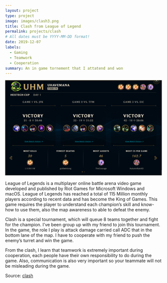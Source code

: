 ```yaml
---
layout: project
type: project
image: images/clash3.png
title: Clash from League of Legend
permalink: projects/clash
# All dates must be YYYY-MM-DD format!
date: 2019-12-07
labels:
  - Gaming
  - Teamwork
  - Cooperation
summary: An in game tornement that I attatend and won
---
```


<img class="ui medium right floated rounded image" src="../images/ingame1.png">

League of Legends is a multiplayer online battle arena video game developed and published by Riot Games for Microsoft Windows and macOS. League of Legends has reached a total of 115 Million monthly players according to recent data and has become the King of Games. This game requires the player to understand each champion’s skill and know-how to use them, also the map awareness to able to defeat the enemy.

Clash is a special tournament, which will queue 8 teams together and fight for the champion. I’ve been group up with my friend to join this tournament. In the game, the role I play is attack damage carried call ADC that in the bottom lane of the map. I have to cooperate with my friend to push the enemy’s turret and win the game.

From the clash, I learn that teamwork is extremely important during cooperation, each people have their own responsibility to do during the game. Also, communication is also very important so your teammate will not be misleading during the game.


Source: <a href="https://na.leagueoflegends.com/en/featured/clash#/"><i class="large github icon "></i>clash</a>

